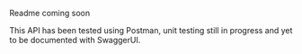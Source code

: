 Readme coming soon

This API has been tested using Postman, unit testing still in progress and yet to be documented with SwaggerUI.
